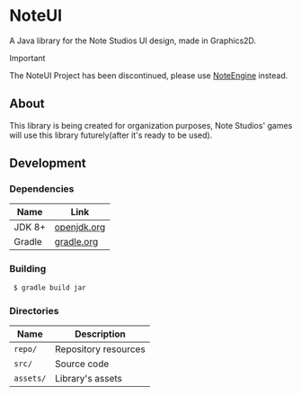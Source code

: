 # NoteUI
A Java library for the Note Studios UI design, made in Graphics2D.

> [!important]
> The NoteUI Project has been discontinued, please use [NoteEngine](https://github.com/notestudios/NoteEngine) instead.

## About
This library is being created for organization purposes, Note Studios' games will use this library futurely(after it's ready to be used).

## Development
### Dependencies

| Name | Link |
| - | - |
| JDK 8+  | [openjdk.org](https://openjdk.org) |
| Gradle | [gradle.org](https://gradle.org/installation) |

### Building

```sh
 $ gradle build jar
```

### Directories
| Name | Description |
| - | - |
| `repo/` | Repository resources |
| `src/` | Source code |
| `assets/` | Library's assets |
